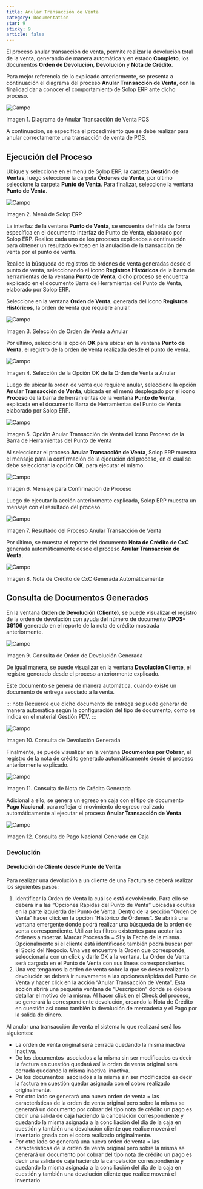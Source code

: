 ```yaml
---
title: Anular Transacción de Venta
category: Documentation
star: 9
sticky: 9
article: false
---
```


El proceso anular transacción de venta, permite realizar la devolución total de la venta, generando de manera automática y en estado **Completo**, los documentos **Orden de Devolución**, **Devolución** y **Nota de Crédito**.

Para mejor referencia de lo explicado anteriormente, se presenta a continuación el diagrama del proceso **Anular Transacción de Venta**, con la finalidad dar a conocer el comportamiento de Solop ERP ante dicho proceso.

![Campo](/assets/img/docs/pdv-management/pdm-pdv-image14.png)

Imagen 1. Diagrama de Anular Transacción de Venta POS

A continuación, se específica el procedimiento que se debe realizar para anular correctamente una transacción de venta de POS.

## Ejecución del Proceso

Ubique y seleccione en el menú de Solop ERP, la carpeta **Gestión de Ventas**, luego seleccione la carpeta **Órdenes de Venta**, por último seleccione la carpeta **Punto de Venta**. Para finalizar, seleccione la ventana **Punto de Venta**.

![Campo](/assets/img/docs/pdv-management/pdm-pdv-image15.png)

Imagen 2. Menú de Solop ERP

La interfaz de la ventana **Punto de Venta**, se encuentra definida de forma específica en el documento Interfaz de Punto de Venta, elaborado por Solop ERP. Realice cada uno de los procesos explicados a continuación para obtener un resultado exitoso en la anulación de la transacción de venta por el punto de venta.

Realice la búsqueda de registros de órdenes de venta generadas desde el punto de venta, seleccionando el icono **Registros Históricos** de la barra de herramientas de la ventana **Punto de Venta**, dicho proceso se encuentra explicado en el documento Barra de Herramientas del Punto de Venta, elaborado por Solop ERP.

Seleccione en la ventana **Orden de Venta**, generada del icono **Registros Históricos**, la orden de venta que requiere anular.

![Campo](/assets/img/docs/pdv-management/pdm-pdv-image16.png)

Imagen 3. Selección de Orden de Venta a Anular

Por último, seleccione la opción **OK** para ubicar en la ventana **Punto de Venta**, el registro de la orden de venta realizada desde el punto de venta.

![Campo](/assets/img/docs/pdv-management/pdm-pdv-image17.png)

Imagen 4. Selección de la Opción OK de la Orden de Venta a Anular

Luego de ubicar la orden de venta que requiere anular, seleccione la opción **Anular Transacción de Venta**, ubicada en el menú desplegado por el icono **Proceso** de la barra de herramientas de la ventana **Punto de Venta**, explicada en el documento Barra de Herramientas del Punto de Venta elaborado por Solop ERP.

![Campo](/assets/img/docs/pdv-management/pdm-pdv-image18.png)

Imagen 5. Opción Anular Transacción de Venta del Icono Proceso de la Barra de Herramientas del Punto de Venta

Al seleccionar el proceso **Anular Transacción de Venta**, Solop ERP muestra el mensaje para la confirmación de la ejecución del proceso, en el cual se debe seleccionar la opción **OK**, para ejecutar el mismo.

![Campo](/assets/img/docs/pdv-management/pdm-pdv-image19.png)

Imagen 6. Mensaje para Confirmación de Proceso

Luego de ejecutar la acción anteriormente explicada, Solop ERP muestra un mensaje con el resultado del proceso.

![Campo](/assets/img/docs/pdv-management/pdm-pdv-image20.png)

Imagen 7. Resultado del Proceso Anular Transacción de Venta

Por último, se muestra el reporte del documento **Nota de Crédito de CxC** generada automáticamente desde el proceso **Anular Transacción de Venta**.

![Campo](/assets/img/docs/pdv-management/pdm-pdv-image21.png)

Imagen 8. Nota de Crédito de CxC Generada Automáticamente

## Consulta de Documentos Generados

En la ventana **Orden de Devolución (Cliente)**, se puede visualizar el registro de la orden de devolución con ayuda del número de documento **OPOS-36106** generado en el reporte de la nota de crédito mostrada anteriormente.

![Campo](/assets/img/docs/pdv-management/pdm-pdv-image22.png)

Imagen 9. Consulta de Orden de Devolución Generada

De igual manera, se puede visualizar en la ventana **Devolución Cliente**, el registro generado desde el proceso anteriormente explicado.

Este documento se genera de manera automática, cuando existe un documento de entrega asociado a la venta.

::: note
Recuerde que dicho documento de entrega se puede generar de manera automática según la configuración del tipo de documento, como se indica en el material Gestión PDV.
:::

![Campo](/assets/img/docs/pdv-management/pdm-pdv-image23.png)

Imagen 10. Consulta de Devolución Generada

Finalmente, se puede visualizar en la ventana **Documentos por Cobrar**, el registro de la nota de crédito generado automáticamente desde el proceso anteriormente explicado.

![Campo](/assets/img/docs/pdv-management/pdm-pdv-image24.png)

Imagen 11. Consulta de Nota de Crédito Generada

Adicional a ello, se genera un egreso en caja con el tipo de documento **Pago Nacional**, para reflejar el movimiento de egreso realizado automáticamente al ejecutar el proceso **Anular Transacción de Venta**.

![Campo](/assets/img/docs/pdv-management/pdm-pdv-image25.png)

Imagen 12. Consulta de Pago Nacional Generado en Caja

### Devolución

#### Devolución de Cliente desde Punto de Venta

Para realizar una devolución a un cliente de una Factura se deberá realizar los siguientes pasos:

1. Identificar la Orden de Venta la cuál se está devolviendo. Para ello se deberá ir a las “Opciones Rápidas del Punto de Venta” ubicadas ocultas en la parte izquierda del Punto de Venta. Dentro de la sección “Orden de Venta” hacer click en la opción “Histórico de Órdenes”. Se abrirá una ventana emergente donde podrá realizar una búsqueda de la orden de venta correspondiente. Utilizar los filtros existentes para acotar las órdenes a mostrar. Marcar Procesada = SI y la Fecha de la misma. Opcionalmente si el cliente está identificado también podrá buscar por el Socio del Negocio. Una vez encuentre la Orden que corresponde, seleccionarla con un click y darle OK a la ventana. La Orden de Venta será cargada en el Punto de Venta con sus líneas correspondientes.
2. Una vez tengamos la orden de venta sobre la que se desea realizar la devolución se deberá ir nuevamente a las opciones rápidas del Punto de Venta y hacer click en la acción “Anular Transacción de Venta”. Esta acción abrirá una pequeña ventana de “Descripción” donde se deberá detallar el motivo de la misma. Al hacer click en el Check del proceso, se generará la correspondiente devolución, creando la Nota de Crédito en cuestión así como también la devolución de mercadería y el Pago por la salida de dinero.

Al anular una transacción de venta el sistema lo que realizará será los siguientes:

* La orden de venta original será cerrada quedando la misma inactiva inactiva.
* De los documentos  asociados a la misma sin ser modificados es decir la factura en cuestión quedará así la orden de venta original será cerrada quedando la misma inactiva  inactiva.
* De los documentos  asociados a la misma sin ser modificados es decir la factura en cuestión quedar asignada con el cobro realizado originalmente.
* Por otro lado se generará una nueva orden de venta = las características de la orden de venta original pero sobre la misma se generará un documento por cobrar del tipo nota de crédito un pago es decir una salida de caja haciendo la cancelación correspondiente y quedando la misma asignada a la conciliación del día de la caja en cuestión y también una devolución cliente que realice moverá el inventario gnada con el cobro realizado originalmente.
* Por otro lado se generará una nueva orden de venta = las características de la orden de venta original pero sobre la misma se generará un documento por cobrar del tipo nota de crédito un pago es decir una salida de caja haciendo la cancelación correspondiente y quedando la misma asignada a la conciliación del día de la caja en cuestión y también una devolución cliente que realice moverá el inventario
